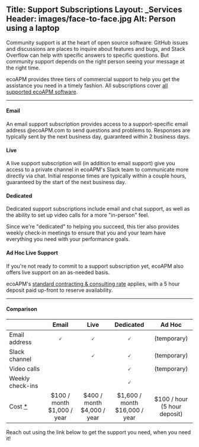 Title: Support Subscriptions
Layout: _Services
Header: images/face-to-face.jpg
Alt: Person using a laptop
---

Community support is at the heart of open source software: GitHub issues and discussions are places to inquire about features and bugs, and Stack Overflow can help with specific answers to specific questions. But community support depends on the right person seeing your message at the right time.

ecoAPM provides three tiers of commercial support to help you get the assistance you need in a timely fashion. All subscriptions cover [all supported ecoAPM software](/software).

---

#### Email

An email support subscription provides access to a support-specific email address @ecoAPM.com to send questions and problems to. Responses are typically sent by the next business day, guaranteed within 2 business days.

#### Live

A live support subscription will (in addition to email support) give you access to a private channel in ecoAPM's Slack team to communicate more directly via chat. Initial response times are typically within a couple hours, guaranteed by the start of the next business day.

#### Dedicated

Dedicated support subscriptions include email and chat support, as well as the ability to set up video calls for a more "in-person" feel.

Since we're "dedicated" to helping you succeed, this tier also provides weekly check-in meetings to ensure that you and your team have everything you need with your performance goals.

#### Ad Hoc Live Support

If you're not ready to commit to a support subscription yet, ecoAPM also offers live support on an as-needed basis.

ecoAPM's [standard contracting & consulting rate](/about/rates) applies, with a 5 hour deposit paid up-front to reserve availability.

---

#### Comparison

| | Email | Live | Dedicated | Ad Hoc |
|-----|:---:|:---:|:---:|:---:|
| Email address | 🗸 | 🗸 | 🗸 | (temporary) |
| Slack channel | | 🗸 | 🗸 | (temporary) |
| Video calls | | | 🗸 | (temporary) |
| Weekly check-ins | |  | 🗸 | |
| Cost [*](/about/rates) | $100 / month <br/> $1,000 / year | $400 / month <br/> $4,000 / year | $1,600 / month <br/> $16,000 / year | $100 / hour <br/> (5 hour deposit)

<script>
document.querySelectorAll('table').forEach(t => t.className += " table-responsive-md ");
</script>

Reach out using the link below to get the support you need, when you need it!